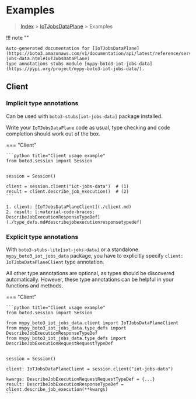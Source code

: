 # Examples

> [Index](../README.md) > [IoTJobsDataPlane](./README.md) > Examples

!!! note ""

    Auto-generated documentation for [IoTJobsDataPlane](https://boto3.amazonaws.com/v1/documentation/api/latest/reference/services/iot-jobs-data.html#IoTJobsDataPlane)
    type annotations stubs module [mypy-boto3-iot-jobs-data](https://pypi.org/project/mypy-boto3-iot-jobs-data/).

## Client

### Implicit type annotations

Can be used with `boto3-stubs[iot-jobs-data]` package installed.

Write your `IoTJobsDataPlane` code as usual,
type checking and code completion should work out of the box.


=== "Client"

    ```python title="Client usage example"
    from boto3.session import Session


    session = Session()

    client = session.client("iot-jobs-data")  # (1)
    result = client.describe_job_execution()  # (2)
    ```

    1. client: [IoTJobsDataPlaneClient](./client.md)
    2. result: [:material-code-braces: DescribeJobExecutionResponseTypeDef](./type_defs.md#describejobexecutionresponsetypedef) 






### Explicit type annotations

With `boto3-stubs-lite[iot-jobs-data]`
or a standalone `mypy_boto3_iot_jobs_data` package, you have to explicitly specify `client: IoTJobsDataPlaneClient` type annotation.

All other type annotations are optional, as types should be discovered automatically.
However, these type annotations can be helpful in your functions and methods.


=== "Client"

    ```python title="Client usage example"
    from boto3.session import Session

    from mypy_boto3_iot_jobs_data.client import IoTJobsDataPlaneClient
    from mypy_boto3_iot_jobs_data.type_defs import DescribeJobExecutionResponseTypeDef
    from mypy_boto3_iot_jobs_data.type_defs import DescribeJobExecutionRequestRequestTypeDef


    session = Session()

    client: IoTJobsDataPlaneClient = session.client("iot-jobs-data")

    kwargs: DescribeJobExecutionRequestRequestTypeDef = {...}
    result: DescribeJobExecutionResponseTypeDef = client.describe_job_execution(**kwargs)
    ```






